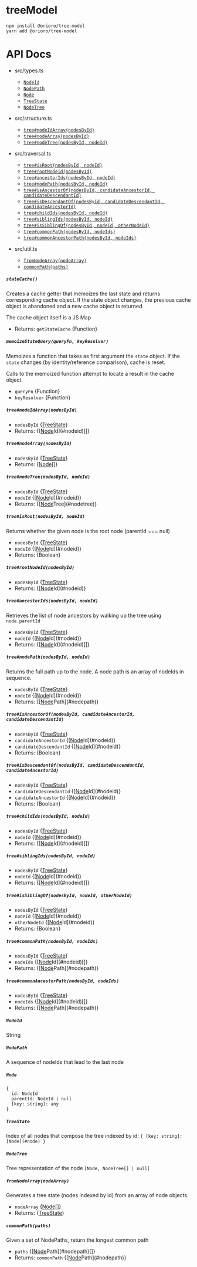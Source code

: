 # treeModel

```
npm install @orioro/tree-model
yarn add @orioro/tree-model
```

# API Docs


- src/types.ts
  - [`NodeId`](#nodeid)
  - [`NodePath`](#nodepath)
  - [`Node`](#node)
  - [`TreeState`](#treestate)
  - [`NodeTree`](#nodetree)

- src/structure.ts
  - [`tree#nodeIdArray(nodesById)`](#tree#nodeidarraynodesbyid)
  - [`tree#nodeArray(nodesById)`](#tree#nodearraynodesbyid)
  - [`tree#nodeTree(nodesById, nodeId)`](#tree#nodetreenodesbyid-nodeid)

- src/traversal.ts
  - [`tree#isRoot(nodesById, nodeId)`](#tree#isrootnodesbyid-nodeid)
  - [`tree#rootNodeId(nodesById)`](#tree#rootnodeidnodesbyid)
  - [`tree#ancestorIds(nodesById, nodeId)`](#tree#ancestoridsnodesbyid-nodeid)
  - [`tree#nodePath(nodesById, nodeId)`](#tree#nodepathnodesbyid-nodeid)
  - [`tree#isAncestorOf(nodesById, candidateAncestorId, candidateDescendantId)`](#tree#isancestorofnodesbyid-candidateancestorid-candidatedescendantid)
  - [`tree#isDescendantOf(nodesById, candidateDescendantId, candidateAncestorId)`](#tree#isdescendantofnodesbyid-candidatedescendantid-candidateancestorid)
  - [`tree#childIds(nodesById, nodeId)`](#tree#childidsnodesbyid-nodeid)
  - [`tree#siblingIds(nodesById, nodeId)`](#tree#siblingidsnodesbyid-nodeid)
  - [`tree#isSiblingOf(nodesById, nodeId, otherNodeId)`](#tree#issiblingofnodesbyid-nodeid-othernodeid)
  - [`tree#commonPath(nodesById, nodeIds)`](#tree#commonpathnodesbyid-nodeids)
  - [`tree#commonAncestorPath(nodesById, nodeIds)`](#tree#commonancestorpathnodesbyid-nodeids)

- src/util.ts
  - [`fromNodeArray(nodeArray)`](#fromnodearraynodearray)
  - [`commonPath(paths)`](#commonpathpaths)


##### `stateCache()`

Creates a cache getter that memoizes the last state and returns corresponding
cache object. If the state object changes, the previous cache object
is abandoned and a new cache object is returned.

The cache object itself is a JS Map


- Returns: `getStateCache` {Function} 

##### `memoizeStateQuery(queryFn, keyResolver)`

Memoizes a function that takes as first argument the `state` object.
If the `state` changes (by identity/reference comparison), cache is reset.

Calls to the memoized function attempt to locate a result in the cache object.

- `queryFn` {Function}
- `keyResolver` {Function}

##### `tree#nodeIdArray(nodesById)`

- `nodesById` {[TreeState](#treestate)}
- Returns: {[[Node](#node)Id](#nodeid)[]} 

##### `tree#nodeArray(nodesById)`

- `nodesById` {[TreeState](#treestate)}
- Returns: {[Node](#node)[]} 

##### `tree#nodeTree(nodesById, nodeId)`

- `nodesById` {[TreeState](#treestate)}
- `nodeId` {[[Node](#node)Id](#nodeid)}
- Returns: {[[Node](#node)Tree](#nodetree)} 

##### `tree#isRoot(nodesById, nodeId)`

Returns whether the given node is the root node (parentId === null)

- `nodesById` {[TreeState](#treestate)}
- `nodeId` {[[Node](#node)Id](#nodeid)}
- Returns: {Boolean} 

##### `tree#rootNodeId(nodesById)`

- `nodesById` {[TreeState](#treestate)}
- Returns: {[[Node](#node)Id](#nodeid)} 

##### `tree#ancestorIds(nodesById, nodeId)`

Retrieves the list of node ancestors by walking up the tree
using `node.parentId`

- `nodesById` {[TreeState](#treestate)}
- `nodeId` {[[Node](#node)Id](#nodeid)}
- Returns: {[[Node](#node)Id](#nodeid)[]} 

##### `tree#nodePath(nodesById, nodeId)`

Returns the full path up to the node. A node path is
an array of nodeIds in sequence.

- `nodesById` {[TreeState](#treestate)}
- `nodeId` {[[Node](#node)Id](#nodeid)}
- Returns: {[[Node](#node)Path](#nodepath)} 

##### `tree#isAncestorOf(nodesById, candidateAncestorId, candidateDescendantId)`

- `nodesById` {[TreeState](#treestate)}
- `candidateAncestorId` {[[Node](#node)Id](#nodeid)}
- `candidateDescendantId` {[[Node](#node)Id](#nodeid)}
- Returns: {Boolean} 

##### `tree#isDescendantOf(nodesById, candidateDescendantId, candidateAncestorId)`

- `nodesById` {[TreeState](#treestate)}
- `candidateDescendantId` {[[Node](#node)Id](#nodeid)}
- `candidateAncestorId` {[[Node](#node)Id](#nodeid)}
- Returns: {Boolean} 

##### `tree#childIds(nodesById, nodeId)`

- `nodesById` {[TreeState](#treestate)}
- `nodeId` {[[Node](#node)Id](#nodeid)}
- Returns: {[[Node](#node)Id](#nodeid)[]} 

##### `tree#siblingIds(nodesById, nodeId)`

- `nodesById` {[TreeState](#treestate)}
- `nodeId` {[[Node](#node)Id](#nodeid)}
- Returns: {[[Node](#node)Id](#nodeid)[]} 

##### `tree#isSiblingOf(nodesById, nodeId, otherNodeId)`

- `nodesById` {[TreeState](#treestate)}
- `nodeId` {[[Node](#node)Id](#nodeid)}
- `otherNodeId` {[[Node](#node)Id](#nodeid)}
- Returns: {Boolean} 

##### `tree#commonPath(nodesById, nodeIds)`

- `nodesById` {[TreeState](#treestate)}
- `nodeIds` {[[Node](#node)Id](#nodeid)[]}
- Returns: {[[Node](#node)Path](#nodepath)} 

##### `tree#commonAncestorPath(nodesById, nodeIds)`

- `nodesById` {[TreeState](#treestate)}
- `nodeIds` {[[Node](#node)Id](#nodeid)[]}
- Returns: {[[Node](#node)Path](#nodepath)} 

##### `NodeId`

String



##### `NodePath`

A sequence of nodeIds that lead to the last node



##### `Node`

```
{
  id: NodeId
  parentId: NodeId | null
  [key: string]: any
}
```



##### `TreeState`

Index of all nodes that compose the tree indexed by id:
`{ [key: string]: [Node](#node) }`



##### `NodeTree`

Tree representation of the node
`[Node, NodeTree[] | null]`



##### `fromNodeArray(nodeArray)`

Generates a tree state (nodes indexed by id) from an array of node objects.

- `nodeArray` {[Node](#node)[]}
- Returns: {[TreeState](#treestate)} 

##### `commonPath(paths)`

Given a set of NodePaths, return the longest common path

- `paths` {[[Node](#node)Path](#nodepath)[]}
- Returns: `commonPath` {[[Node](#node)Path](#nodepath)}
